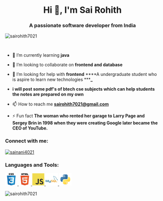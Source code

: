 <h1 align="center">Hi 👋, I'm Sai Rohith</h1>
<h3 align="center">A passionate software developer from India</h3>

<p align="left"> <img src="https://komarev.com/ghpvc/?username=sairohith7021&label=Profile%20views&color=0e75b6&style=flat" alt="sairohith7021" /> </p>

<p align="left"> <a href="https://twitter.com/" target="blank"><img src="https://img.shields.io/twitter/follow/?logo=twitter&style=for-the-badge" alt="" /></a> </p>

- 🌱 I’m currently learning **java**

- 👯 I’m looking to collaborate on **frontend and database**

- 🤝 I’m looking for help with **frontend**
   ****A undergraduate student who is aspire to learn new technologies *****_**
- **i will post some pdf's of btech cse subjects which can help students the notes are prepared on my own** 

- 📫 How to reach me **sairohith7021@gmail.com**

- ⚡ Fun fact **The woman who rented her garage to Larry Page and Sergey Brin in 1998 when they were creating Google later became the CEO of YouTube.**

<h3 align="left">Connect with me:</h3>
<p align="left">
<a href="https://instagram.com/sainani4021" target="blank"><img align="center" src="https://raw.githubusercontent.com/rahuldkjain/github-profile-readme-generator/master/src/images/icons/Social/instagram.svg" alt="sainani4021" height="30" width="40" /></a>
</p>

<h3 align="left">Languages and Tools:</h3>
<p align="left"> <a href="https://www.w3schools.com/css/" target="_blank" rel="noreferrer"> <img src="https://raw.githubusercontent.com/devicons/devicon/master/icons/css3/css3-original-wordmark.svg" alt="css3" width="40" height="40"/> </a> <a href="https://www.w3.org/html/" target="_blank" rel="noreferrer"> <img src="https://raw.githubusercontent.com/devicons/devicon/master/icons/html5/html5-original-wordmark.svg" alt="html5" width="40" height="40"/> </a> <a href="https://developer.mozilla.org/en-US/docs/Web/JavaScript" target="_blank" rel="noreferrer"> <img src="https://raw.githubusercontent.com/devicons/devicon/master/icons/javascript/javascript-original.svg" alt="javascript" width="40" height="40"/> </a> <a href="https://www.mysql.com/" target="_blank" rel="noreferrer"> <img src="https://raw.githubusercontent.com/devicons/devicon/master/icons/mysql/mysql-original-wordmark.svg" alt="mysql" width="40" height="40"/> </a> <a href="https://www.python.org" target="_blank" rel="noreferrer"> <img src="https://raw.githubusercontent.com/devicons/devicon/master/icons/python/python-original.svg" alt="python" width="40" height="40"/> </a> </p>

<p><img align="center" src="https://github-readme-stats.vercel.app/api/top-langs?username=sairohith7021&show_icons=true&locale=en&layout=compact" alt="sairohith7021" /></p>
